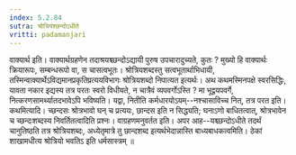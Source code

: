 ```yaml
---
index: 5.2.84
sutra: श्रोत्रियंश्छन्दोऽधीते
vritti: padamanjari
---
```


 वाक्यार्थ इति। वाक्यार्थग्रहणेन तदाश्रयश्च्छन्दोऽद्यायी पुरुष उपचारादुच्यते, कुतः ? मुख्यो हि वाक्यार्थः क्रियारूपः, सम्बन्धरूपो वा, स चासत्वभूतः। श्रोत्रियशब्दस्तु सत्वभूतार्थाभिधायी, तस्मिन्वाक्यार्थेऽविद्यमानप्रकृतिप्रत्ययविभागः श्रोत्रियशब्दो निपात्यत इत्यर्थः। अथ कथमस्मिनपक्षे स्वरसिद्धिः, यावता नकार इद्यस्य तत्र परतः स्वरो विधीयते, न चात्रैवं व्यपवर्गोऽस्ति ? मा भूद्वयपवर्गे, नित्करणसामर्थ्यातदभावेऽपि भविष्यति। यद्वा, नितीति कर्मधारयोऽयम्--नश्चासाविच्च नित्, तत्र परत इति। कथमित्यादि। च्छन्दसः श्रोत्रभावो घन् च प्रत्ययः, छान्दस इति न सिद्ध्यति; घनाऽणो बाधितत्वात्, श्रोत्रभावेन च च्छन्दःशब्दस्य निवर्तितत्वादिति प्रश्नः। वाग्रहणमनुवर्तत इति। अपर आह--यश्च्छन्दोऽधीते तदर्थं चानुतिष्ठति तत्र श्रोत्रियशब्दः, अध्येतृमात्रे तु छान्दशब्द इत्यर्थभेदान्नास्ति बाध्यबाधकत्वमिति। ठेकां शाखामधीत्य श्रोत्रियो भवतिऽ इति धर्मसास्त्रम् ॥